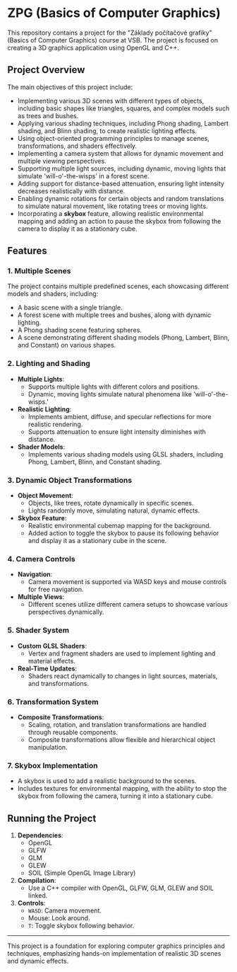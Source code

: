 # ZPG (Basics of Computer Graphics)

This repository contains a project for the "Základy počítačové grafiky" (Basics of Computer Graphics) course at VSB. The project is focused on creating a 3D graphics application using OpenGL and C++.

## Project Overview

The main objectives of this project include:

- Implementing various 3D scenes with different types of objects, including basic shapes like triangles, squares, and complex models such as trees and bushes.
- Applying various shading techniques, including Phong shading, Lambert shading, and Blinn shading, to create realistic lighting effects.
- Using object-oriented programming principles to manage scenes, transformations, and shaders effectively.
- Implementing a camera system that allows for dynamic movement and multiple viewing perspectives.
- Supporting multiple light sources, including dynamic, moving lights that simulate 'will-o'-the-wisps' in a forest scene.
- Adding support for distance-based attenuation, ensuring light intensity decreases realistically with distance.
- Enabling dynamic rotations for certain objects and random translations to simulate natural movement, like rotating trees or moving lights.
- Incorporating a **skybox** feature, allowing realistic environmental mapping and adding an action to pause the skybox from following the camera to display it as a stationary cube.

## Features

### 1. **Multiple Scenes**
The project contains multiple predefined scenes, each showcasing different models and shaders, including:
- A basic scene with a single triangle.
- A forest scene with multiple trees and bushes, along with dynamic lighting.
- A Phong shading scene featuring spheres.
- A scene demonstrating different shading models (Phong, Lambert, Blinn, and Constant) on various shapes.

### 2. **Lighting and Shading**
- **Multiple Lights**:
  - Supports multiple lights with different colors and positions.
  - Dynamic, moving lights simulate natural phenomena like 'will-o'-the-wisps.'
- **Realistic Lighting**:
  - Implements ambient, diffuse, and specular reflections for more realistic rendering.
  - Supports attenuation to ensure light intensity diminishes with distance.
- **Shader Models**:
  - Implements various shading models using GLSL shaders, including Phong, Lambert, Blinn, and Constant shading.

### 3. **Dynamic Object Transformations**
- **Object Movement**:
  - Objects, like trees, rotate dynamically in specific scenes.
  - Lights randomly move, simulating natural, dynamic effects.
- **Skybox Feature**:
  - Realistic environmental cubemap mapping for the background.
  - Added action to toggle the skybox to pause its following behavior and display it as a stationary cube in the scene.

### 4. **Camera Controls**
- **Navigation**:
  - Camera movement is supported via WASD keys and mouse controls for free navigation.
- **Multiple Views**:
  - Different scenes utilize different camera setups to showcase various perspectives dynamically.

### 5. **Shader System**
- **Custom GLSL Shaders**:
  - Vertex and fragment shaders are used to implement lighting and material effects.
- **Real-Time Updates**:
  - Shaders react dynamically to changes in light sources, materials, and transformations.

### 6. **Transformation System**
- **Composite Transformations**:
  - Scaling, rotation, and translation transformations are handled through reusable components.
  - Composite transformations allow flexible and hierarchical object manipulation.

### 7. **Skybox Implementation**
- A skybox is used to add a realistic background to the scenes.
- Includes textures for environmental mapping, with the ability to stop the skybox from following the camera, turning it into a stationary cube.

## Running the Project
1. **Dependencies**:
   - OpenGL
   - GLFW
   - GLM
   - GLEW
   - SOIL (Simple OpenGL Image Library)
2. **Compilation**:
   - Use a C++ compiler with OpenGL, GLFW, GLM, GLEW and SOIL linked.
3. **Controls**:
   - `WASD`: Camera movement.
   - Mouse: Look around.
   - `T`: Toggle skybox following behavior.
---
This project is a foundation for exploring computer graphics principles and techniques, emphasizing hands-on implementation of realistic 3D scenes and dynamic effects.
